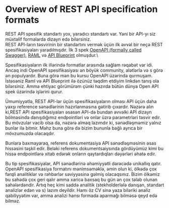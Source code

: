 # Overview of REST API specification formats

REST API spesifik standartı yox, yaradıcı standartı var. Yəni bir API-yı siz müxtəlif formalarda dizayn edə bilərsiniz. \
REST API-ların təsvirinin bir standartını vermək üçün ilk əvvəl bir neçə REST spesifikasiyaları yaradılmışdır. İlk 3 spek [OpenAPI (formally called Swagger)](https://github.com/OAI/OpenAPI-Specification), [RAML](https://raml.org/) və [API Blueprint](https://apiblueprint.org/) olmuşdur.\


Spesifikasiyaların ilk illərində formatlar arasında sağlam rəqabət var idi. Ancaq indi OpenAPI spesifikasiyası ən böyük community, alətlərlə və s görə ən populyardır. Buna görə mən bu kursu OpenAPI üzərində qurmuşam. İstəsəniz Raml və API Blueprint ilə özünüz təqdim etdiyim linkdən tanış ola bilərsiniz. Amma ehtiyac görümürəm çünki hazırda bütün dünya Open API spek üzərində işlərini qurur.&#x20;

Ümumiyyətlə, REST API-lər üçün spesifikasiyaların olması API üçün daha yaxşı reference sənədlərinin hazırlanmasına gətirib çıxardır. Nəzərə alın ki,REST API spesifikasiyaları əsasən API-də bundan əvvəlki APİ dizayn bölməsində danışdığımız endpointləri və onlar üzrə parametrləri təsvir edir. Bu mövzular vacib olsa da, nəzərə almaq lazımdır ki, sənədləşməmiz yalnız bunlar ilə bitmir. Məhz buna görə də bizim bununla bağlı ayrıca bir mövzumuzda olacaqdır.



Bunlara baxmayaraq, referens dokumentasiya API sənədləşməsinin əsas hissəsini təşkil edir. Beləki referens dokumentsaiysında gördüyümüz kimi bu hissə endpointlərə xitab edərək onların qaytardıqları dəyərləri əhatə edir.&#x20;

Bu tip spesifikasiyalar, API sənədlərinə əhəmiyyətli dərəcədə unikallıq qatır. OpenAPI spesifikasiya formatını mənimsəməklə, əmin olun ki, ölkədə çox fərqli analitiklər və rəhbərlər səviyyəsinə gəlmiş olacaqsınız. Bizim ölkəmiz bu sahədə çox geri qalır amma xaricə baxsaq bu gün ən çox tələb olunan sahələrdəndir. Artıq heç kimi saddə analitik (stekholderlələ danışan, standart analizlər edən və s) lazım deyildir. Hamı öz CV sinə yaza biləriki analiz qabiliyyətim var, amma analizi hansı formada aparmağı bilməsə qeyd edə bilməz.



